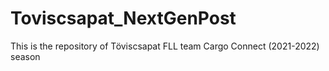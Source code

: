 # Toviscsapat_NextGenPost
This is the repository of Töviscsapat FLL team Cargo Connect (2021-2022) season
